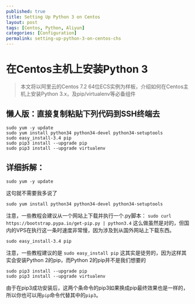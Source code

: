 ```yaml
---
published: true
title: Setting Up Python 3 on Centos
layout: post
tags: [Centos, Python, Aliyun]
categories: [Configuration]
permalink: setting-up-python-3-on-centos-chs
---
```

# 在Centos主机上安装Python 3

> 本文将以阿里云的Centos 7.2 64位ECS实例为样板，介绍如何在Centos主机上安装Python 3.x，及pip/virtualenv等必备组件

## 懒人版：直接复制粘贴下列代码到SSH终端去

    sudo yum -y update
    sudo yum install python34 python34-devel python34-setuptools
    sudo easy_install-3.4 pip
    sudo pip3 install --upgrade pip
    sudo pip3 install --upgrade virtualenv


## 详细拆解：


    sudo yum -y update

这句就不需要我多说了


    sudo yum install python34 python34-devel python34-setuptools

注意，一些教程会建议从一个网站上下载并执行一个.py脚本：
`sudo curl https://bootstrap.pypa.io/get-pip.py | python3.4`
这么做虽然是对的，但国内的VPS在执行这一条时速度非常慢，因为涉及到从国外网站上下载东西。

    sudo easy_install-3.4 pip

注意，一些教程建议的是
`sudo easy_install pip`
这其实是徒劳的，因为这样其实会安装Python 2的pip，而Python 2的pip并不是我们想要的



    sudo pip3 install --upgrade pip
    sudo pip3 install --upgrade virtualenv

由于在pip3成功安装后，这两个条命令的pip3如果换成pip最终效果也是一样的，所以你也可以用`pip`命令代替其中的`pip3`。
